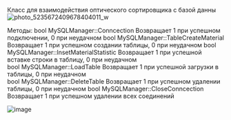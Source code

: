Класс для взаимодействия оптического сортировщика с базой данны
![photo_5235672409678404011_w](https://github.com/asuemg1/OptiMySQL/assets/84317505/ee522741-9c1d-4997-a8d5-c82ddd6b6579)

Методы: 
bool MySQLManager::Conncection        Возвращает 1 при успешном подключении,  0 при неудачном 
bool MySQLManager::TableCreateMaterial   Возвращает 1 при успешном создании таблицы,  0 при неудачном 
bool MySQLManager::InsetMaterialStatistic  Возвращает 1 при успешной вставке строки в таблицу,  0 при неудачном  
bool MySQLManager::LoadTable  Возвращает 1 при успешной загрузки в таблицы,  0 при неудачном  
bool  MySQLManager::DeleteTable  Возвращает 1 при успешном удалении таблицы,  0 при неудачном
bool  MySQLManager::CloseConncection Возвращает 1 при успешном удалении всех соединений


![image](https://github.com/asuemg1/OptiMySQL/assets/84317505/3f094579-34b5-47c7-8ddd-78e35d95b221)
